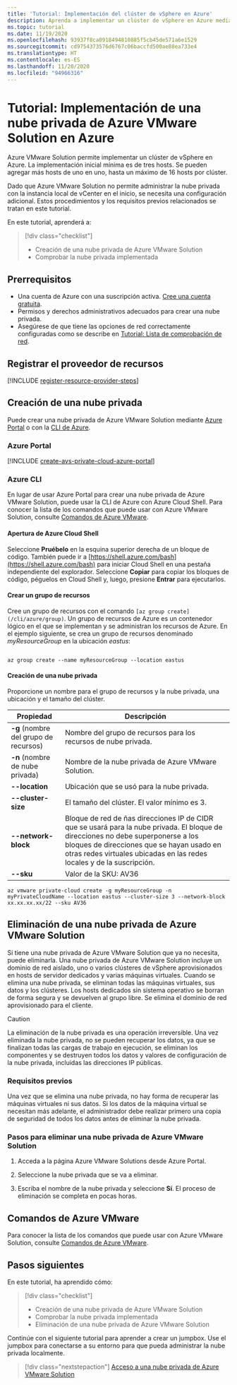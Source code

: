 ```yaml
---
title: 'Tutorial: Implementación del clúster de vSphere en Azure'
description: Aprenda a implementar un clúster de vSphere en Azure mediante Azure VMware Solution
ms.topic: tutorial
ms.date: 11/19/2020
ms.openlocfilehash: 93937f8ca0918494810885f5cb45de571a6e1529
ms.sourcegitcommit: cd9754373576d6767c06baccfd500ae88ea733e4
ms.translationtype: HT
ms.contentlocale: es-ES
ms.lasthandoff: 11/20/2020
ms.locfileid: "94966316"
---
```

# <a name="tutorial-deploy-an-azure-vmware-solution-private-cloud-in-azure"></a>Tutorial: Implementación de una nube privada de Azure VMware Solution en Azure

Azure VMware Solution permite implementar un clúster de vSphere en Azure. La implementación inicial mínima es de tres hosts. Se pueden agregar más hosts de uno en uno, hasta un máximo de 16 hosts por clúster. 

Dado que Azure VMware Solution no permite administrar la nube privada con la instancia local de vCenter en el inicio, se necesita una configuración adicional. Estos procedimientos y los requisitos previos relacionados se tratan en este tutorial.

En este tutorial, aprenderá a:

> [!div class="checklist"]
> * Creación de una nube privada de Azure VMware Solution
> * Comprobar la nube privada implementada

## <a name="prerequisites"></a>Prerrequisitos

- Una cuenta de Azure con una suscripción activa. [Cree una cuenta gratuita](https://azure.microsoft.com/free/?WT.mc_id=A261C142F).
- Permisos y derechos administrativos adecuados para crear una nube privada.
- Asegúrese de que tiene las opciones de red correctamente configuradas como se describe en [Tutorial: Lista de comprobación de red](tutorial-network-checklist.md).

## <a name="register-the-resource-provider"></a>Registrar el proveedor de recursos

[!INCLUDE [register-resource-provider-steps](includes/register-resource-provider-steps.md)]


## <a name="create-a-private-cloud"></a>Creación de una nube privada

Puede crear una nube privada de Azure VMware Solution mediante [Azure Portal](#azure-portal) o con la [CLI de Azure](#azure-cli).

### <a name="azure-portal"></a>Azure Portal

[!INCLUDE [create-avs-private-cloud-azure-portal](includes/create-private-cloud-azure-portal-steps.md)]

### <a name="azure-cli"></a>Azure CLI

En lugar de usar Azure Portal para crear una nube privada de Azure VMware Solution, puede usar la CLI de Azure con Azure Cloud Shell.  Para conocer la lista de los comandos que puede usar con Azure VMware Solution, consulte [Comandos de Azure VMware](/cli/azure/ext/vmware/vmware).

#### <a name="open-azure-cloud-shell"></a>Apertura de Azure Cloud Shell

Seleccione **Pruébelo** en la esquina superior derecha de un bloque de código. También puede ir a [https://shell.azure.com/bash](https://shell.azure.com/bash) para iniciar Cloud Shell en una pestaña independiente del explorador. Seleccione **Copiar** para copiar los bloques de código, péguelos en Cloud Shell y, luego, presione **Entrar** para ejecutarlos.

#### <a name="create-a-resource-group"></a>Crear un grupo de recursos

Cree un grupo de recursos con el comando `[az group create](/cli/azure/group)`. Un grupo de recursos de Azure es un contenedor lógico en el que se implementan y se administran los recursos de Azure. En el ejemplo siguiente, se crea un grupo de recursos denominado *myResourceGroup* en la ubicación *eastus*:

```azurecli-interactive

az group create --name myResourceGroup --location eastus
```

#### <a name="create-a-private-cloud"></a>Creación de una nube privada

Proporcione un nombre para el grupo de recursos y la nube privada, una ubicación y el tamaño del clúster.

| Propiedad  | Descripción  |
| --------- | ------------ |
| **-g** (nombre del grupo de recursos)     | Nombre del grupo de recursos para los recursos de nube privada.        |
| **-n** (nombre de nube privada)     | Nombre de la nube privada de Azure VMware Solution.        |
| **--location**     | Ubicación que se usó para la nube privada.         |
| **--cluster-size**     | El tamaño del clúster. El valor mínimo es 3.         |
| **--network-block**     | Bloque de red de ñas direcciones IP de CIDR que se usará para la nube privada. El bloque de direcciones no debe superponerse a los bloques de direcciones que se hayan usado en otras redes virtuales ubicadas en las redes locales y de la suscripción.        |
| **--sku** | Valor de la SKU: AV36 |

```azurecli-interactive
az vmware private-cloud create -g myResourceGroup -n myPrivateCloudName --location eastus --cluster-size 3 --network-block xx.xx.xx.xx/22 --sku AV36
```

## <a name="delete-an-azure-vmware-solution-private-cloud"></a>Eliminación de una nube privada de Azure VMware Solution

Si tiene una nube privada de Azure VMware Solution que ya no necesita, puede eliminarla. Una nube privada de Azure VMware Solution incluye un dominio de red aislado, uno o varios clústeres de vSphere aprovisionados en hosts de servidor dedicados y varias máquinas virtuales. Cuando se elimina una nube privada, se eliminan todas las máquinas virtuales, sus datos y los clústeres. Los hosts dedicados sin sistema operativo se borran de forma segura y se devuelven al grupo libre. Se elimina el dominio de red aprovisionado para el cliente.  

> [!CAUTION]
> La eliminación de la nube privada es una operación irreversible. Una vez eliminada la nube privada, no se pueden recuperar los datos, ya que se finalizan todas las cargas de trabajo en ejecución, se eliminan los componentes y se destruyen todos los datos y valores de configuración de la nube privada, incluidas las direcciones IP públicas.

### <a name="prerequisites"></a>Requisitos previos

Una vez que se elimina una nube privada, no hay forma de recuperar las máquinas virtuales ni sus datos. Si los datos de la máquina virtual se necesitan más adelante, el administrador debe realizar primero una copia de seguridad de todos los datos antes de eliminar la nube privada.

### <a name="steps-to-delete-an-azure-vmware-solution-private-cloud"></a>Pasos para eliminar una nube privada de Azure VMware Solution

1. Acceda a la página Azure VMware Solutions desde Azure Portal.

2. Seleccione la nube privada que se va a eliminar.
 
3. Escriba el nombre de la nube privada y seleccione **Sí**. El proceso de eliminación se completa en pocas horas.  

## <a name="azure-vmware-commands"></a>Comandos de Azure VMware

Para conocer la lista de los comandos que puede usar con Azure VMware Solution, consulte [Comandos de Azure VMware](/cli/azure/ext/vmware/vmware).

## <a name="next-steps"></a>Pasos siguientes

En este tutorial, ha aprendido cómo:

> [!div class="checklist"]
> * Creación de una nube privada de Azure VMware Solution
> * Comprobar la nube privada implementada
> * Eliminación de una nube privada de Azure VMware Solution

Continúe con el siguiente tutorial para aprender a crear un jumpbox. Use el jumpbox para conectarse a su entorno para que pueda administrar la nube privada localmente.


> [!div class="nextstepaction"]
> [Acceso a una nube privada de Azure VMware Solution](tutorial-access-private-cloud.md)